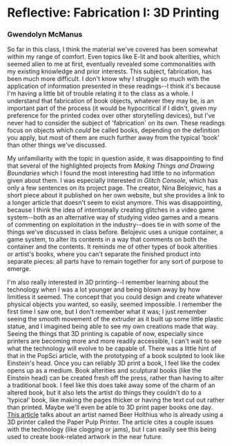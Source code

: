 # Reflective: Fabrication I: 3D Printing
### Gwendolyn McManus


So far in this class, I think the material we've covered has been somewhat within my range of comfort. Even topics like E-lit and book alterities, which seemed alien to me at first, eventually revealed some commonalities with my existing knowledge and prior interests. This subject, fabrication, has been much more difficult. I don't know why I struggle so much with the application of information presented in these readings--I think it's because I'm having a little bit of trouble relating it to the class as a whole. I understand that fabrication of book objects, whatever they may be, is an important part of the process (it would be hypocritical if I didn't, given my preference for the printed codex over other storytelling devices), but I've never had to consider the subject of 'fabrication' on its own. These readings focus on objects which _could_ be called books, depending on the definition you apply, but most of them are much further away from the typical 'book' than other things we've discussed.

My unfamiliarity with the topic in question aside, it was disappointing to find that several of the highlighted projects from _Making Things and Drawing Boundaries_ which I found the most interesting had little to no information given about them. I was especially interested in _Glitch Console_, which has only a few sentences on its project page. The creator, Nina Belojevic, has a short piece about it published on her own website, but she provides a link to a longer article that doesn't seem to exist anymore. This was disappointing, because I think the idea of intentionally creating glitches in a video game system--both as an alternative way of studying video games and a means of commenting on exploitation in the industry--does tie in with some of the things we've discussed in class before. Belojevic uses a unique container, a game system, to alter its contents in a way that comments on both the container and the contents. It reminds me of other types of book alterities or artist's books, where you can't separate the finished product into separate pieces: all parts have to remain together for any sort of purpose to emerge.

I'm also really interested in 3D printing--I remember learning about the technology when I was a lot younger and being blown away by how limitless it seemed. The concept that you could design and create whatever physical objects you wanted, so easily, seemed impossible. I remember the first time I saw one, but I don't remember what it was; I just remember seeing the smooth movement of the extruder as it built up some little plastic statue, and I imagined being able to see my own creations made that way. Seeing the things that 3D printing is capable of now, especially since printers are becoming more and more readily accessible, I can't wait to see what the technology will evolve to be capable of. There was a little hint of that in the PopSci article, with the prototyping of a book sculpted to look like Einstein's head. Once you can reliably 3D print a book, I feel like the codex opens up as a medium. Book alterities and sculptural books (like the Einstein head) can be created fresh off the press, rather than having to alter a traditional book. I feel like this does take away some of the charm of an altered book, but it also lets the artist do things they couldn't do to a 'typical' book, like making the pages thicker or having the text cut out rather than printed. Maybe we'll even be able to 3D print paper books one day. <a href = "<https://www.3dnatives.com/en/paper-pulp-printer-launched-replaces-plastic-3d-prints-paper-waste-091120184/>">This article</a> talks about an artist named Beer Holthius who is already using a 3D printer called the Paper Pulp Printer. The article cites a couple issues with the technology (like clogging or jams), but I can easily see this being used to create book-related artwork in the near future.